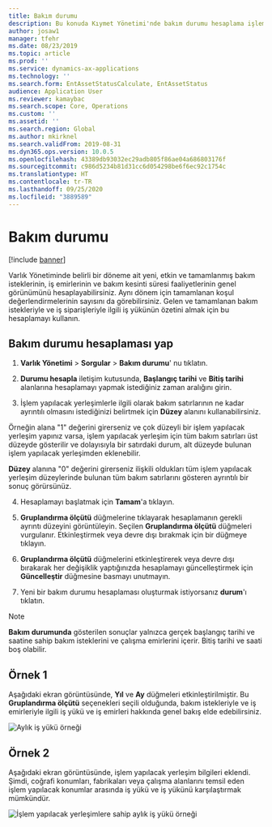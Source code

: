 ```yaml
---
title: Bakım durumu
description: Bu konuda Kıymet Yönetimi'nde bakım durumu hesaplama işlemi açıklanmaktadır.
author: josaw1
manager: tfehr
ms.date: 08/23/2019
ms.topic: article
ms.prod: ''
ms.service: dynamics-ax-applications
ms.technology: ''
ms.search.form: EntAssetStatusCalculate, EntAssetStatus
audience: Application User
ms.reviewer: kamaybac
ms.search.scope: Core, Operations
ms.custom: ''
ms.assetid: ''
ms.search.region: Global
ms.author: mkirknel
ms.search.validFrom: 2019-08-31
ms.dyn365.ops.version: 10.0.5
ms.openlocfilehash: 43389db93032ec29adb805f86ae04a686803176f
ms.sourcegitcommit: c986d5234b81d31cc6d054298be6f6ec92c1754c
ms.translationtype: HT
ms.contentlocale: tr-TR
ms.lasthandoff: 09/25/2020
ms.locfileid: "3889589"
---
```

# <a name="maintenance-status"></a>Bakım durumu

[!include [banner](../../includes/banner.md)]

 

Varlık Yönetiminde belirli bir döneme ait yeni, etkin ve tamamlanmış bakım isteklerinin, iş emirlerinin ve bakım kesinti süresi faaliyetlerinin genel görünümünü hesaplayabilirsiniz. Aynı dönem için tamamlanan koşul değerlendirmelerinin sayısını da görebilirsiniz. Gelen ve tamamlanan bakım istekleriyle ve iş siparişleriyle ilgili iş yükünün özetini almak için bu hesaplamayı kullanın.

## <a name="make-a-maintenance-status-calculation"></a>Bakım durumu hesaplaması yap

1. **Varlık Yönetimi** > **Sorgular** > **Bakım durumu**' nu tıklatın.

2. **Durumu hesapla** iletişim kutusunda, **Başlangıç tarihi** ve **Bitiş tarihi** alanlarına hesaplamayı yapmak istediğiniz zaman aralığını girin.

3. İşlem yapılacak yerleşimlerle ilgili olarak bakım satırlarının ne kadar ayrıntılı olmasını istediğinizi belirtmek için **Düzey** alanını kullanabilirsiniz. 

  Örneğin alana "1" değerini girerseniz ve çok düzeyli bir işlem yapılacak yerleşim yapınız varsa, işlem yapılacak yerleşim için tüm bakım satırları üst düzeyde gösterilir ve dolayısıyla bir satırdaki durum, alt düzeyde bulunan işlem yapılacak yerleşimden eklenebilir. 
  
  **Düzey** alanına "0" değerini girerseniz ilişkili oldukları tüm işlem yapılacak yerleşim düzeylerinde bulunan tüm bakım satırlarını gösteren ayrıntılı bir sonuç görürsünüz.

4. Hesaplamayı başlatmak için **Tamam**'a tıklayın.

5. **Gruplandırma ölçütü** düğmelerine tıklayarak hesaplamanın gerekli ayrıntı düzeyini görüntüleyin. Seçilen **Gruplandırma ölçütü** düğmeleri vurgulanır. Etkinleştirmek veya devre dışı bırakmak için bir düğmeye tıklayın.

6. **Gruplandırma ölçütü** düğmelerini etkinleştirerek veya devre dışı bırakarak her değişiklik yaptığınızda hesaplamayı güncelleştirmek için **Güncelleştir** düğmesine basmayı unutmayın.

7. Yeni bir bakım durumu hesaplaması oluşturmak istiyorsanız **durum**'ı tıklatın.

>[!NOTE]
>**Bakım durumunda** gösterilen sonuçlar yalnızca gerçek başlangıç tarihi ve saatine sahip bakım isteklerini ve çalışma emirlerini içerir. Bitiş tarihi ve saati boş olabilir.

## <a name="example-1"></a>Örnek 1

Aşağıdaki ekran görüntüsünde, **Yıl** ve **Ay** düğmeleri etkinleştirilmiştir. Bu **Gruplandırma ölçütü** seçenekleri seçili olduğunda, bakım istekleriyle ve iş emirleriyle ilgili iş yükü ve iş emirleri hakkında genel bakış elde edebilirsiniz. 

![Aylık iş yükü örneği](media/13-controlling-and-reporting.png)

## <a name="example-2"></a>Örnek 2

Aşağıdaki ekran görüntüsünde, işlem yapılacak yerleşim bilgileri eklendi. Şimdi, coğrafi konumları, fabrikaları veya çalışma alanlarını temsil eden işlem yapılacak konumlar arasında iş yükü ve iş yükünü karşılaştırmak mümkündür. 

![İşlem yapılacak yerleşimlere sahip aylık iş yükü örneği](media/14-controlling-and-reporting.png)

